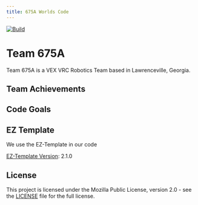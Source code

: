 ```yaml
---
title: 675A Worlds Code
---
```

[![Build](https://github.com/nikgajjar51/675A-SU-Worlds/actions/workflows/main.yml/badge.svg)](https://github.com/nikgajjar51/675A-SU-Worlds/actions/workflows/main.yml)
# Team 675A
<!--Add Team Picture--->

Team 675A is a VEX VRC Robotics Team based in Lawrenceville, Georgia.

## Team Achievements

## Code Goals

## EZ Template

We use the EZ-Template in our code

[EZ-Template Version](https://github.com/EZ-Robotics/EZ-Template): 2.1.0

## License

This project is licensed under the Mozilla Public License, version 2.0 - see the [LICENSE](LICENSE)
file for the full license.

